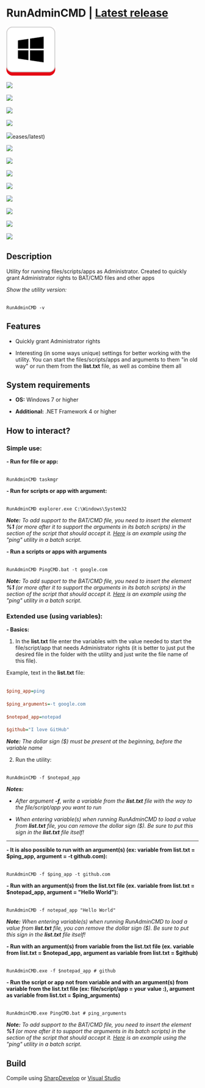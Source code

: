# RunAdminCMD | [Latest release](https://github.com/Zalexanninev15/RunAdminCMD/releases/latest)



![](https://github.com/Zalexanninev15/RunAdminCMD/blob/master/Logo.png?raw=true)



[![](https://img.shields.io/badge/OS-Windows-informational)](https://github.com/Zalexanninev15/RunAdminCMD)

[![](https://img.shields.io/badge/written_on-.NET_Framework_4-512BD4.svg?logo=dotnet)](https://dotnet.microsoft.com/download/dotnet-framework/net40)

[![](https://img.shields.io/badge/written_on-.NET_Framework_4.6-512BD4.svg?logo=dotnet)](https://dotnet.microsoft.com/download/dotnet-framework/net46)

[![](https://img.shields.io/badge/written_on-CSharp-239120.svg?logo=csharp)](https://github.com/Zalexanninev15/RunAdminCMD)

[![](https://img.shields.io/badge/Donate-FFDD00.svg?logo=buymeacoffee&logoColor=black)](https://z15.neocities.org/donate)eases/latest)

[![](https://img.shields.io/github/downloads/Zalexanninev15/RunAdminCMD/total.svg)](https://github.com/Zalexanninev15/RunAdminCMD/releases)

[![](https://img.shields.io/github/last-commit/Zalexanninev15/RunAdminCMD)](https://github.com/Zalexanninev15/RunAdminCMD/commits/master)

[![](https://img.shields.io/github/stars/Zalexanninev15/RunAdminCMD.svg)](https://github.com/Zalexanninev15/RunAdminCMD/stargazers)

[![](https://img.shields.io/github/forks/Zalexanninev15/RunAdminCMD.svg)](https://github.com/Zalexanninev15/RunAdminCMD/network/members)

[![](https://img.shields.io/github/issues/Zalexanninev15/RunAdminCMD.svg)](https://github.com/Zalexanninev15/RunAdminCMD/issues?q=is%3Aopen+is%3Aissue)

[![](https://img.shields.io/github/issues-closed/Zalexanninev15/RunAdminCMD.svg)](https://github.com/Zalexanninev15/RunAdminCMD/issues?q=is%3Aissue+is%3Aclosed)

[![](https://img.shields.io/badge/license-MIT-blue.svg)](LICENSE)

[![](https://img.shields.io/badge/Donate-FFDD00.svg?logo=buymeacoffee&logoColor=black)](https://z15.neocities.org/donate)



## Description



Utility for running files/scripts/apps as Administrator. Created to quickly grant Administrator rights to BAT/CMD files and other apps



*Show the utility version:*



```

RunAdminCMD -v

```



## Features



* Quickly grant Administrator rights

* Interesting (in some ways unique) settings for better working with the utility. You can start the files/scripts/apps and arguments to them "in old way" or run them from the **list.txt** file, as well as combine them all



## System requirements



* **OS:** Windows 7 or higher

* **Additional:** .NET Framework 4 or higher



## How to interact?



### Simple use:



**- Run for file or app:**



```batch

RunAdminCMD taskmgr

```







**- Run for scripts or app with argument:**



```batch

RunAdminCMD explorer.exe C:\Windows\System32

```



***Note:*** *To add support to the BAT/CMD file, you need to insert the element **%1** (or more after it to support the arguments in its batch scripts) in the section of the script that should accept it. [Here](https://github.com/Zalexanninev15/RunAdminCMD/blob/master/PingCMD.bat) is an example using the "ping" utility in a batch script.* 







**- Run a scripts or apps with arguments**



```batch

RunAdminCMD PingCMD.bat -t google.com

```



***Note:*** *To add support to the BAT/CMD file, you need to insert the element **%1** (or more after it to support the arguments in its batch scripts) in the section of the script that should accept it. [Here](https://github.com/Zalexanninev15/RunAdminCMD/blob/master/PingCMD.bat) is an example using the "ping" utility in a batch script.* 



### Extended use (using variables):



**- Basics:**



1. In the **list.txt** file enter the variables with the value needed to start the file/script/app that needs Administrator rights (it is better to just put the desired file in the folder with the utility and just write the file name of this file).



Example, text in the **list.txt** file: 



```ini

$ping_app=ping

$ping_arguments=-t google.com

$notepad_app=notepad

$github="I love GitHub"

```



***Note:*** *The dollar sign ($) must be present at the beginning, before the variable name*



2. Run the utility:



```batch

RunAdminCMD -f $notepad_app

```



***Notes:***



- *After argument **-f**, write a variable from the **list.txt** file with the way to the file/script/app you want to run*



- *When entering variable(s) when running RunAdminCMD to load a value from **list.txt** file, you can remove the dollar sign ($). Be sure to put this sign in the **list.txt** file itself!*



** **



**- It is also possible to run with an argument(s) (ex: variable from list.txt = $ping_app, argument = -t github.com):**



```batch

RunAdminCMD -f $ping_app -t github.com

```







**- Run with an argument(s) from the list.txt file (ex. variable from list.txt = $notepad_app, argument = "Hello World"):**



```batch

RunAdminCMD -f notepad_app "Hello World"

```



***Note:*** *When entering variable(s) when running RunAdminCMD to load a value from **list.txt** file, you can remove the dollar sign ($). Be sure to put this sign in the **list.txt** file itself!*







**- Run with an argument(s) from variable from the list.txt file (ex. variable from list.txt = $notepad_app, argument as variable from list.txt = $github)**



```batch

RunAdminCMD.exe -f $notepad_app # github

```







**- Run the script or app not from variable and with an argument(s) from variable from the list.txt file (ex: file/script/app = your value :), argument as variable from list.txt = $ping_arguments)**



```batch

RunAdminCMD.exe PingCMD.bat # ping_arguments

```



***Note:*** *To add support to the BAT/CMD file, you need to insert the element **%1** (or more after it to support the arguments in its batch scripts) in the section of the script that should accept it. [Here](https://github.com/Zalexanninev15/RunAdminCMD/blob/master/PingCMD.bat) is an example using the "ping" utility in a batch script.* 



## Build



Compile using [SharpDevelop](https://sourceforge.net/projects/sharpdevelop) or [Visual Studio](https://visualstudio.microsoft.com/vs)

